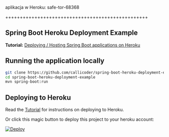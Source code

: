 aplikacja w Heroku:  safe-tor-68368

+++++++++++++++++++++++++++++++++++++++++++++++++


## Spring Boot Heroku Deployment Example

**Tutorial:** [Deploying / Hosting Spring Boot applications on Heroku](https://www.callicoder.com/deploy-host-spring-boot-apps-on-heroku/) 

## Running the application locally

```bash
git clone https://github.com/callicoder/spring-boot-heroku-deployment-example.git
cd spring-boot-heroku-deployment-example
mvn spring-boot:run
```

## Deploying to Heroku

Read the [Tutorial](https://www.callicoder.com/deploy-host-spring-boot-apps-on-heroku/) for instructions on deploying to Heroku.

Or click this magic button to deploy this project to your heroku account:

[![Deploy](https://www.herokucdn.com/deploy/button.svg)](https://heroku.com/deploy)